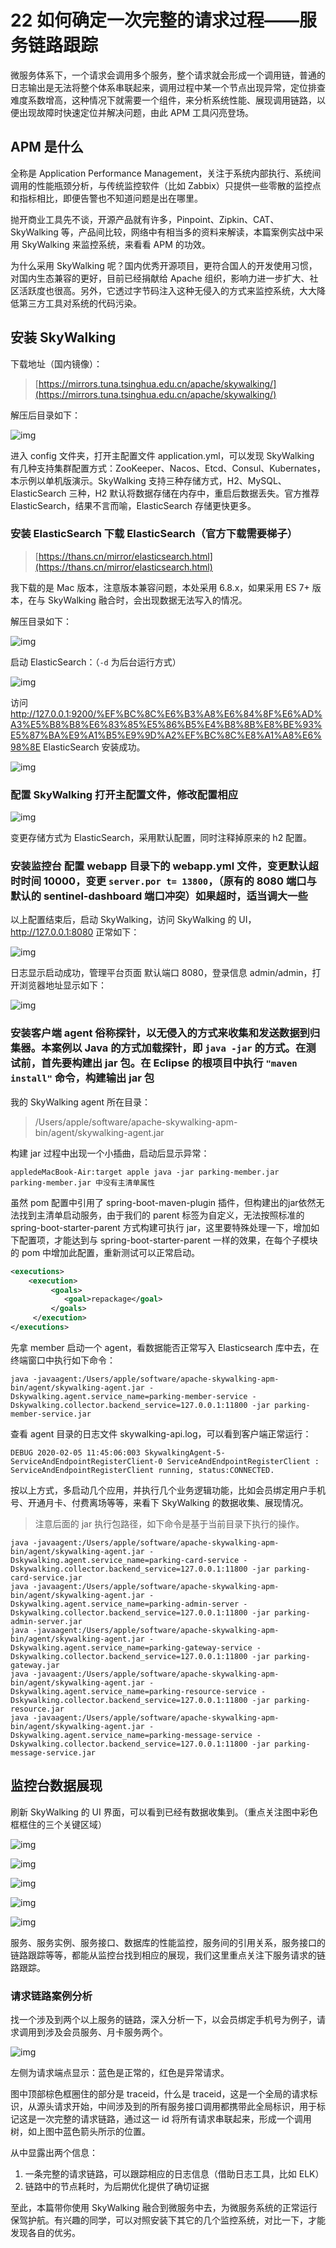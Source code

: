 # 22 如何确定一次完整的请求过程——服务链路跟踪

微服务体系下，一个请求会调用多个服务，整个请求就会形成一个调用链，普通的日志输出是无法将整个体系串联起来，调用过程中某一个节点出现异常，定位排查难度系数增高，这种情况下就需要一个组件，来分析系统性能、展现调用链路，以便出现故障时快速定位并解决问题，由此 APM 工具闪亮登场。

## APM 是什么

全称是 Application Performance Management，关注于系统内部执行、系统间调用的性能瓶颈分析，与传统监控软件（比如 Zabbix）只提供一些零散的监控点和指标相比，即便告警也不知道问题是出在哪里。

抛开商业工具先不谈，开源产品就有许多，Pinpoint、Zipkin、CAT、SkyWalking 等，产品间比较，网络中有相当多的资料来解读，本篇案例实战中采用 SkyWalking 来监控系统，来看看 APM 的功效。

为什么采用 SkyWalking 呢？国内优秀开源项目，更符合国人的开发使用习惯，对国内生态兼容的更好，目前已经捐献给 Apache 组织，影响力进一步扩大、社区活跃度也很高。另外，它透过字节码注入这种无侵入的方式来监控系统，大大降低第三方工具对系统的代码污染。

## 安装 SkyWalking

下载地址（国内镜像）：

> [https://mirrors.tuna.tsinghua.edu.cn/apache/skywalking/](https://mirrors.tuna.tsinghua.edu.cn/apache/skywalking/)

解压后目录如下：

![img](assets/9aa148b0-b1f0-11ea-bd8b-f5b5dd060a76)

进入 config 文件夹，打开主配置文件 application.yml，可以发现 SkyWalking 有几种支持集群配置方式：ZooKeeper、Nacos、Etcd、Consul、Kubernates，本示例以单机版演示。SkyWalking 支持三种存储方式，H2、MySQL、ElasticSearch 三种，H2 默认将数据存储在内存中，重启后数据丢失。官方推荐 ElasticSearch，结果不言而喻，ElasticSearch 存储更快更多。

### **安装 ElasticSearch** 下载 ElasticSearch（官方下载需要梯子）

> [https://thans.cn/mirror/elasticsearch.html](https://thans.cn/mirror/elasticsearch.html)

我下载的是 Mac 版本，注意版本兼容问题，本处采用 6.8.x，如果采用 ES 7+ 版本，在与 SkyWalking 融合时，会出现数据无法写入的情况。

解压目录如下：

![img](assets/89463ad0-b1f0-11ea-9720-1767a279d140)

启动 ElasticSearch：（`-d` 为后台运行方式）

![img](assets/7b9437c0-b1f0-11ea-b251-5b2a75be970d)

访问 <http://127.0.0.1:9200/%EF%BC%8C%E6%B3%A8%E6%84%8F%E6%AD%A3%E5%B8%B8%E6%83%85%E5%86%B5%E4%B8%8B%E8%BE%93%E5%87%BA%E9%A1%B5%E9%9D%A2%EF%BC%8C%E8%A1%A8%E6%98%8E> ElasticSearch 安装成功。

![img](assets/6e0af260-b1f0-11ea-b251-5b2a75be970d)

### **配置 SkyWalking** 打开主配置文件，修改配置相应

![img](assets/5efdf330-b1f0-11ea-93d2-c1260a2f08e6)

变更存储方式为 ElasticSearch，采用默认配置，同时注释掉原来的 h2 配置。

### **安装监控台** 配置 webapp 目录下的 webapp.yml 文件，变更默认超时时间 10000，变更 `server.por t= 13800`，（原有的 8080 端口与默认的 sentinel-dashboard 端口冲突）如果超时，适当调大一些

以上配置结束后，启动 SkyWalking，访问 SkyWalking 的 UI，<http://127.0.0.1:8080> 正常如下：

![img](assets/4e1f6850-b1f0-11ea-9c5b-879a3fcf9fcf)

日志显示启动成功，管理平台页面 默认端口 8080，登录信息 admin/admin，打开浏览器地址显示如下：

![img](assets/40420f80-b1f0-11ea-9720-1767a279d140)

### **安装客户端** agent 俗称探针，以无侵入的方式来收集和发送数据到归集器。本案例以 Java 的方式加载探针，即 `java -jar` 的方式。在测试前，首先要构建出 jar 包。在 Eclipse 的根项目中执行 `"maven install"` 命令，构建输出 jar 包

我的 SkyWalking agent 所在目录：

> /Users/apple/software/apache-skywalking-apm-bin/agent/skywalking-agent.jar

构建 jar 过程中出现一个小插曲，启动后显示异常：

```shell
appledeMacBook-Air:target apple java -jar parking-member.jar 
parking-member.jar 中没有主清单属性
```

虽然 pom 配置中引用了 spring-boot-maven-plugin 插件，但构建出的jar依然无法找到主清单启动服务，由于我们的 parent 标签为自定义，无法按照标准的 spring-boot-starter-parent 方式构建可执行 jar，这里要特殊处理一下，增加如下配置项，才能达到与 spring-boot-starter-parent 一样的效果，在每个子模块的 pom 中增加此配置，重新测试可以正常启动。

```xml
<executions>
    <execution>
         <goals>
            <goal>repackage</goal>
         </goals>
     </execution>
</executions>
```

先拿 member 启动一个 agent，看数据能否正常写入 Elasticsearch 库中去，在终端窗口中执行如下命令：

```shell
java -javaagent:/Users/apple/software/apache-skywalking-apm-bin/agent/skywalking-agent.jar -Dskywalking.agent.service_name=parking-member-service -Dskywalking.collector.backend_service=127.0.0.1:11800 -jar parking-member-service.jar
```

查看 agent 目录的日志文件 skywalking-api.log，可以看到客户端正常运行：

```log
DEBUG 2020-02-05 11:45:06:003 SkywalkingAgent-5-ServiceAndEndpointRegisterClient-0 ServiceAndEndpointRegisterClient : ServiceAndEndpointRegisterClient running, status:CONNECTED.
```

按以上方式，多启动几个应用，并执行几个业务逻辑功能，比如会员绑定用户手机号、开通月卡、付费离场等等，来看下 SkyWalking 的数据收集、展现情况。

> 注意后面的 jar 执行包路径，如下命令是基于当前目录下执行的操作。

```shell
java -javaagent:/Users/apple/software/apache-skywalking-apm-bin/agent/skywalking-agent.jar -Dskywalking.agent.service_name=parking-card-service -Dskywalking.collector.backend_service=127.0.0.1:11800 -jar parking-card-service.jar
java -javaagent:/Users/apple/software/apache-skywalking-apm-bin/agent/skywalking-agent.jar -Dskywalking.agent.service_name=parking-admin-server -Dskywalking.collector.backend_service=127.0.0.1:11800 -jar parking-admin-server.jar
java -javaagent:/Users/apple/software/apache-skywalking-apm-bin/agent/skywalking-agent.jar -Dskywalking.agent.service_name=parking-gateway-service -Dskywalking.collector.backend_service=127.0.0.1:11800 -jar parking-gateway.jar
java -javaagent:/Users/apple/software/apache-skywalking-apm-bin/agent/skywalking-agent.jar -Dskywalking.agent.service_name=parking-resource-service -Dskywalking.collector.backend_service=127.0.0.1:11800 -jar parking-resource.jar
java -javaagent:/Users/apple/software/apache-skywalking-apm-bin/agent/skywalking-agent.jar -Dskywalking.agent.service_name=parking-message-service -Dskywalking.collector.backend_service=127.0.0.1:11800 -jar parking-message-service.jar
```

## 监控台数据展现

刷新 SkyWalking 的 UI 界面，可以看到已经有数据收集到。（重点关注图中彩色框框住的三个关键区域）

![img](assets/c7d16370-b1ef-11ea-a86d-6bef2be14d31)

![img](assets/d5df1b10-b1ef-11ea-9720-1767a279d140)

![img](assets/e5929370-b1ef-11ea-9720-1767a279d140)

![img](assets/f3b4bd70-b1ef-11ea-9393-5b60e11add67)

![img](assets/01819b80-b1f0-11ea-bd8b-f5b5dd060a76)

服务、服务实例、服务接口、数据库的性能监控，服务间的引用关系，服务接口的链路跟踪等等，都能从监控台找到相应的展现，我们这里重点关注下服务请求的链路跟踪。

### **请求链路案例分析**

找一个涉及到两个以上服务的链路，深入分析一下，以会员绑定手机号为例子，请求调用到涉及会员服务、月卡服务两个。

![img](assets/18b51750-b1f0-11ea-93f9-195c98efcdf6)

左侧为请求端点显示：蓝色是正常的，红色是异常请求。

图中顶部棕色框圈住的部分是 traceid，什么是 traceid，这是一个全局的请求标识，从源头请求开始，中间涉及到的所有服务接口调用都携带此全局标识，用于标记这是一次完整的请求链路，通过这一 id 将所有请求串联起来，形成一个调用树，如上图中蓝色箭头所示的位置。

从中显露出两个信息：

1. 一条完整的请求链路，可以跟踪相应的日志信息（借助日志工具，比如 ELK）
2. 链路中的节点耗时，为后期优化提供了确切证据

至此，本篇带你使用 SkyWalking 融合到微服务中去，为微服务系统的正常运行保驾护航。有兴趣的同学，可以对照安装下其它的几个监控系统，对比一下，才能发现各自的优劣。
